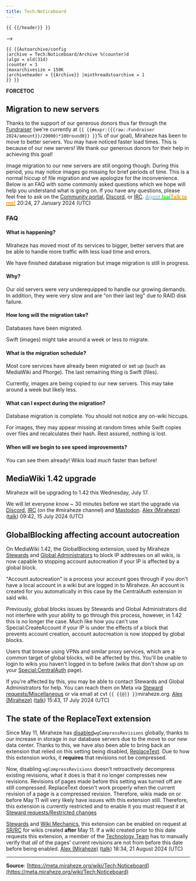 ```yaml
---
title: Tech:Noticeboard
---
```


`{{ {{/header}} }}`
<!-- <!-- DO NOT MODIFY THIS AUTOARCHIVE VALUE UNLESS YOU KNOW WHAT YOU ARE DOING --> -->

```
{{ {{Autoarchive/config
|archive = Tech:Noticeboard/Archive %(counter)d
|algo = old(31d)
|counter = 1
|maxarchivesize = 150K
|archiveheader = {{Archive}} |minthreadstoarchive = 1
}} }}
```

__FORCETOC__

## Migration to new servers 

Thanks to the support of our generous donors thus far through the [Fundraiser](https://meta.miraheze.org/wiki/Fundraiser) (we're currently at `{{ {{#expr:({{raw::Fundraiser 2024/amount}}/20000)*100round0}} }}`% of our goal), Miraheze has been to move to better servers. You may have noticed faster load times. This is because of our new servers! We thank our generous donors for their help in achieving this goal!

Image migration to our new servers are still ongoing though. During this period, you may notice images go missing for brief periods of time. This is a normal hiccup of file migration and we apologize for the inconvenience. Below is an FAQ with some commonly asked questions which we hope will help you understand what is going on. If you have any questions, please feel free to ask on the [Community portal](https://meta.miraheze.org/wiki/Community_portal), [Discord](https://meta.miraheze.org/wiki/Discord), or [IRC](https://meta.miraheze.org/wiki/IRC). [<span style="color: skyblue; font-weight: bold;">Agent</span> <span style="color: lime; font-weight: bold;">Isai</span>](https://meta.miraheze.org/wiki/User:Agent_Isai)[<span style="color: orange; font-weight: bold;">Talk to me!</span>](https://meta.miraheze.org/wiki/User_talk:Agent_Isai) 20:24, 27 January 2024 (UTC)

### FAQ 

#### What is happening? 

Miraheze has moved most of its services to bigger, better servers that are be able to handle more traffic with less load time and errors.

We have finished database migration but image migration is still in progress.

#### Why? 

Our old servers were *very* underequipped to handle our growing demands. In addition, they were very slow and are "on their last leg" due to RAID disk failure.

#### How long will the migration take? 

Databases have been migrated.

Swift (images) might take around a week or less to migrate.

#### What is the migration schedule? 

Most core services have already been migrated or set up (such as MediaWiki and Phorge). The last remaining thing is Swift (files).

Currently, images are being copied to our new servers. This may take around a week but likely less.

#### What can I expect during the migration? 

Database migration is complete. You should not notice any on-wiki hiccups.

For images, they may appear missing at random times while Swift copies over files and recalculates their hash. Rest assured, nothing is lost.

#### When will we begin to see speed improvements? 

You can see them already! Wikis load *much* faster than before!

## MediaWiki 1.42 upgrade

Miraheze will be upgrading to 1.42 this Wednesday, July 17.

We will let everyone know ~ 30 minutes before we start the upgrade via [Discord](https://meta.miraheze.org/wiki/Discord), [IRC](https://meta.miraheze.org/wiki/IRC) (on the #miraheze channel) and [Mastodon](https://mastodon.social/@miraheze). [Alex (Miraheze)](https://meta.miraheze.org/wiki/User:Alex_(Miraheze)) ([talk](https://meta.miraheze.org/wiki/User_talk:Alex_(Miraheze))) 09:42, 15 July 2024 (UTC)

## GlobalBlocking affecting account autocreation

On MediaWiki 1.42, the GlobalBlocking extension, used by Miraheze [Stewards](https://meta.miraheze.org/wiki/Stewards) and [Global Administrators](https://meta.miraheze.org/wiki/Global_Administrators) to block IP addresses on all wikis, is now capable to stopping account autocreation if your IP is affected by a global block.

"Account autocreation" is a process your account goes through if you don't have a local account in a wiki but are logged in to Miraheze. An account is created for you automatically in this case by the CentralAuth extension in said wiki.

Previously, global blocks issues by Stewards and Global Administrators did not interfere with your ability to go through this process, however, in 1.42 this is no longer the case. Much like how you can't use Special:CreateAccount if your IP is under the effects of a block that prevents account creation, account autocreation is now stopped by global blocks.

Users that browse using VPNs and similar proxy services, which are a common target of global blocks, will be affected by this. You'll be unable to login to wikis you haven't logged in to before (wikis that don't show up on your [Special:CentralAuth](https://meta.miraheze.org/wiki/Special:CentralAuth) page).

If you're affected by this, you may be able to contact Stewards and Global Administrators for help. You can reach them on Meta via [Steward requests/Miscellaneous](https://meta.miraheze.org/wiki/Steward_requests/Miscellaneous) or via email at cvt `{{ {{@}} }}`miraheze.org. [Alex (Miraheze)](https://meta.miraheze.org/wiki/User:Alex_(Miraheze)) ([talk](https://meta.miraheze.org/wiki/User_talk:Alex_(Miraheze))) 15:43, 17 July 2024 (UTC)

## The state of the ReplaceText extension 

Since May 11, Miraheze has [disabled](https://meta.miraheze.org/wiki/github:miraheze/mw-config/commit/eb722ed3e703)`wgCompressRevisions` globally, thanks to our increase in storage in our database servers due to the move to our new data center. Thanks to this, we have also been able to bring back an extension that relied on this setting being disabled, [ReplaceText](https://meta.miraheze.org/wiki/mediawikiwiki:Extension:ReplaceText). Due to how this extension works, it **requires** that revisions not be compressed.

Now, disabling `wgCompressRevisions` doesn't retroactively decompress existing revisions, what it does is that it no longer compresses new revisions. Revisions of pages made before this setting was turned off are still compressed. ReplaceText doesn't work properly when the current revision of a page is a compressed revision. Therefore, wikis made on or before May 11 will very likely have issues with this extension still. Therefore, this extension is currently restricted and to enable it you must request it at [Steward requests/Restricted changes](https://meta.miraheze.org/wiki/Steward_requests/Restricted_changes)

[Stewards](https://meta.miraheze.org/wiki/Stewards) and [Wiki Mechanics](https://meta.miraheze.org/wiki/Wiki_Mechanics), this extension can be enabled on request at [SR/RC](https://meta.miraheze.org/wiki/SR/RC) for wikis created **after** May 11. If a wiki created prior to this date requests this extension, a member of the [Technology Team](Tech:Volunteers.md) has to manually verify that *all* of the pages' current revisions are not from before this date before being enabled. [Alex (Miraheze)](https://meta.miraheze.org/wiki/User:Alex_(Miraheze)) ([talk](https://meta.miraheze.org/wiki/User_talk:Alex_(Miraheze))) 18:34, 21 August 2024 (UTC)

----
**Source**: [https://meta.miraheze.org/wiki/Tech:Noticeboard](https://meta.miraheze.org/wiki/Tech:Noticeboard)